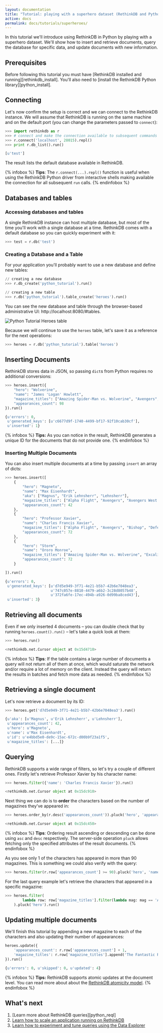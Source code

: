 ```yaml
---
layout: documentation
title: "Tutorial: playing with a superhero dataset (RethinkDB and Python)"
active: docs
permalink: docs/tutorials/superheroes/
---
```

In this tutorial we'll introduce using RethinkDB in Python by playing
with a superhero dataset. We'll show how to insert and retrieve
documents, query the database for specific data, and update documents
with new information.

## Prerequisites ##

Before following this tutorial you must have [RethinkDB installed and
running][rethinkdb_install]. You'll also need to [install the
RethinkDB Python library][python_install].

## Connecting ##

Let's now confirm the setup is correct and we can connect to the RethinkDB
instance. We will assume that RethinkDB is running on the same machine and on
the default port (you can change the parameters passed to `connect`): 

```python
>>> import rethinkdb as r
>>> # connect and make the connection available to subsequent commands 
>>> r.connect('localhost', 28015).repl()
>>> print r.db_list().run()

[u'test']
```

The result lists the default database available in RethinkDB.

{% infobox %}
__Tips__: The `r.connect(...).repl()` function is useful when using 
the RethinkDB Python driver from interactive shells making available
the connection for all subsequent `run` calls.
{% endinfobox %}

## Databases and tables ##

### Accessing databases and tables ###

A single RethinkDB instance can host multiple database, but most of the time
you'll work with a single database at a time. RethinkDB comes with a default
database so you can quickly experiment with it:

```python
>>> test = r.db('test')
```


### Creating a Database and a Table ###

For your application you'll probably want to use a new database and define new tables:

```python
// creating a new database
>>> r.db_create('python_tutorial').run()

// creating a new table
>>> r.db('python_tutorial').table_create('heroes').run()
```

You can see the new database and table through the browser-based administrative
UI: http://localhost:8080/#tables.

![Python Tutorial Heroes table](/assets/images/docs/python-tutorial/python-tutorial-table.png)



Because we will continue to use the `heroes` table, let's save it as a reference for the next operations:

```python
>>> heroes = r.db('python_tutorial').table('heroes')
```

## Inserting Documents ##

RethinkDB stores data in JSON, so passing `dict`s from Python requires no additional conversions:


```python
>>> heroes.insert({
    "hero": "Wolverine", 
    "name": "James 'Logan' Howlett", 
    "magazine_titles": ["Amazing Spider-Man vs. Wolverine", "Avengers", "X-MEN Unlimited", "Magneto War", "Prime"],
    "appearances_count": 98
}).run()

{u'errors': 0,
 u'generated_keys': [u'c6677d9f-1740-4499-bf17-92f10cab30cf'],
 u'inserted': 1}
```

{% infobox %}
__Tips:__ As you can notice in the result, RethinkDB generates a unique ID for
the documents that do not provide one.
{% endinfobox %}

### Inserting Multiple Documents ###

You can also insert multiple documents at a time by passing `insert` an array of dicts:

```python
>>> heroes.insert([
    {
        "hero": "Magneto", 
        "name": "Max Eisenhardt", 
        "aka": ["Magnus", "Erik Lehnsherr", "Lehnsherr"],  
        "magazine_titles": ["Alpha Flight", "Avengers", "Avengers West Coast"],
        "appearances_count": 42
    },
    {   
        "hero": "Professor Xavier", 
        "name": "Charles Francis Xavier", 
        "magazine_titles": ["Alpha Flight", "Avengers", "Bishop", "Defenders"],
        "appearances_count": 72
    },
    {
        "hero": "Storm", 
        "name": "Ororo Monroe", 
        "magazine_titles": ["Amazing Spider-Man vs. Wolverine", "Excalibur", "Fantastic Four", "Iron Fist"],
        "appearances_count": 72
    }

]).run()

{u'errors': 0,
 u'generated_keys': [u'd7d5e949-3f71-4e21-b5b7-42b6e7048ea3', 
                     u'747c057e-8810-4479-a6b2-3c28d8057b48',
                     u'372fa6fe-17ec-494b-a926-0d99ba8ced43'],
 u'inserted': 3}
```

## Retrieving all documents ##

Even if we only inserted 4 documents &ndash; you can double check that by running
`heroes.count().run()` &ndash; let's take a quick look at them:

```python
>>> heroes.run()

<rethinkdb.net.Cursor object at 0x15d4710>
```

{% infobox %}
__Tips__: If the table contains a large number of documents a query will not return all
of them at once, which would saturate the network and/or require a lot of memory on the
client. Instead the query will return the results in batches and fetch more data as needed.
{% endinfobox %}

## Retrieving a single document ##

Let's now retrieve a document by its ID:

```python
>>> heroes.get('d7d5e949-3f71-4e21-b5b7-42b6e7048ea3').run()

{u'aka': [u'Magnus', u'Erik Lehnsherr', u'Lehnsherr'],
 u'appearances_count': 42,
 u'hero': u'Magneto',
 u'name': u'Max Eisenhardt',
 u'id': u'e4bbd5e0-de9c-15ac-672c-d00b9f23a1f5',
 u'magazine_titles': [...]}
```

## Querying ##

RethinkDB supports a wide range of filters, so let's try a couple of different
ones. Firstly let's retrieve Professor Xavier by his character name:

```python
>>> heroes.filter({'name': 'Charles Francis Xavier'}).run()

<rethinkdb.net.Cursor object at 0x15dc910>
```

Next thing we can do is to **order** the characters based on the number of
magazines they've appeared in:

```python
>>> heroes.order_by(r.desc('appearances_count')).pluck('hero', 'appearances_count').run()

<rethinkdb.net.Cursor object at 0x15dc450>
```

{% infobox %}
__Tips__: Ordering result ascending or descending can be done using `asc` and
`desc` respectively. 
The server-side operation <code>pluck</code> allows fetching only the specified
attributes of the result documents.
{% endinfobox %}

As you see only 1 of the characters has appeared in more than 90 magazines. 
This is something we could also verify with the query:

```python
>>> heroes.filter(r.row['appearances_count'] >= 90).pluck('hero', 'name', 'appearances_count').run()
```

For the last query example let's retrieve the characters that appeared in a
specific magazine:

```python
>>> heroes.filter(
        lambda row: row['magazine_titles'].filter(lambda mag: mag == 'Amazing Spider-Man vs. Wolverine').count() > 0
    ).pluck('hero').run()
```

## Updating multiple documents ##

We'll finish this tutorial by appending a new magazine to each of the
characters and also updating their number of appearances:

```python
heroes.update({
    'appearances_count': r.row['appearances_count'] + 1,
    'magazine_titles': r.row['magazine_titles'].append('The Fantastic RethinkDB')
}).run()

{u'errors': 0, u'skipped': 0, u'updated': 4}
```

{% infobox %}
__Tips:__ RethinkDB supports atomic updates at the document level. You can read more about about the
[RethinkDB atomicity model](/docs/architecture/#how-does-the-atomicity-model-work).
{% endinfobox %}

## What's next ##

1. [Learn more about RethinkDB queries][python_reql]
2. [Learn how to scale an application running on RethinkDB](/docs/administration-tools)
3. [Learn how to experiment and tune queries using the Data Explorer](/docs/tutorials/elections)
